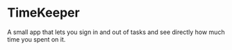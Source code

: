 # TimeKeeper

A small app that lets you sign in and out of tasks and see directly how much time you spent on it.
